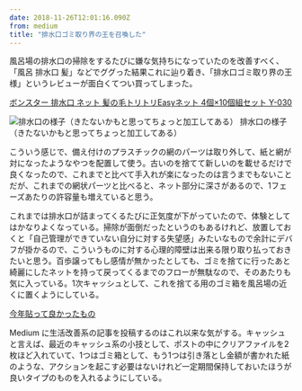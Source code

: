 ```yaml
---
date: 2018-11-26T12:01:16.090Z
from: medium
title: "排水口ゴミ取り界の王を召喚した"
---
```


風呂場の排水口の掃除をするたびに嫌な気持ちになっていたのを改善すべく、「風呂 排水口 髪」などでググった結果これに辿り着き、「排水口ゴミ取り界の王様」というレビューが面白くてつい買ってしまった。

[ボンスター 排水口 ネット 髪の毛トリトリEasyネット 4個×10個組セット Y-030](https://www.amazon.co.jp/gp/product/B00E5VWGVG)

![排水口の様子（きたないかもと思ってちょっと加工してある）](https://cdn-images-1.medium.com/max/800/1*zLyPjvEiQA_oIxY0qpalUg.png)
排水口の様子（きたないかもと思ってちょっと加工してある）

こういう感じで、備え付けのプラスチックの網のパーツは取り外して、紙と網が対になったようなやつを配置して使う。古いのを捨てて新しいのを載せるだけで良くなったので、これまでと比べて手入れが楽になったのは言うまでもないことだが、これまでの網状パーツと比べると、ネット部分に深さがあるので、1フェーズあたりの許容量も増えていると思う。

これまでは排水口が詰まってくるたびに正気度が下がっていたので、体験としてはかなりよくなっている。掃除が面倒だったというのもあるけれど、放置しておくと「自己管理ができていない自分に対する失望感」みたいなもので余計にデバフが掛かるので、こういうものに対する心理的障壁は出来る限り取り払っておきたいと思う。百歩譲ってもし感情が無かったとしても、ゴミを捨てに行ったあと綺麗にしたネットを持って戻ってくるまでのフローが無駄なので、そのあたりも気に入っている。1次キャッシュとして、これを捨てる用のゴミ箱を風呂場の近くに置くようにしている。

[今年貼って良かったもの](https://medium.com/@r7kamura/%E4%BB%8A%E5%B9%B4%E8%B2%BC%E3%81%A3%E3%81%A6%E8%89%AF%E3%81%8B%E3%81%A3%E3%81%9F%E3%82%82%E3%81%AE-a293430d4c4a)

Medium に生活改善系の記事を投稿するのはこれ以来な気がする。キャッシュと言えば、最近のキャッシュ系の小技として、ポストの中にクリアファイルを2枚ほど入れていて、1つはゴミ箱として、もう1つは引き落とし金額が書かれた紙のような、アクションを起こす必要はないけれど一定期間保持しておいたほうが良いタイプのものを入れるようにしている。
